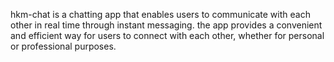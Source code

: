 hkm-chat is a chatting app that enables users to communicate with each other in real time through instant messaging. the app provides a convenient and efficient way for users to connect with each other, whether for personal or professional purposes.
